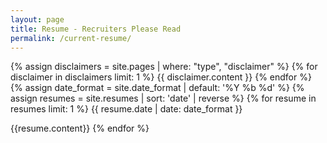```yaml
---
layout: page
title: Resume - Recruiters Please Read
permalink: /current-resume/
---
```

{% assign disclaimers = site.pages | where: "type", "disclaimer" %}
{% for disclaimer in disclaimers limit: 1 %}
{{ disclaimer.content }}
{% endfor %}
{% assign date_format = site.date_format | default: '%Y %b %d' %}
{% assign resumes = site.resumes | sort: 'date' | reverse %}
{% for resume in resumes limit: 1 %}
{{ resume.date | date: date_format }}

{{resume.content}}
{% endfor %}

